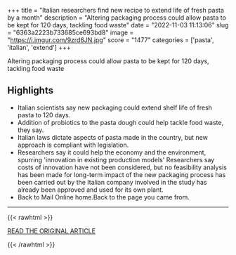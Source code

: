 +++
title = "Italian researchers find new recipe to extend life of fresh pasta by a month"
description = "Altering packaging process could allow pasta to be kept for 120 days, tackling food waste"
date = "2022-11-03 11:13:06"
slug = "6363a2223b733685ce693bd8"
image = "https://i.imgur.com/9zrd6JN.jpg"
score = "1477"
categories = ['pasta', 'italian', 'extend']
+++

Altering packaging process could allow pasta to be kept for 120 days, tackling food waste

## Highlights

- Italian scientists say new packaging could extend shelf life of fresh pasta to 120 days.
- Addition of probiotics to the pasta dough could help tackle food waste, they say.
- Italian laws dictate aspects of pasta made in the country, but new approach is compliant with legislation.
- Researchers say it could help the economy and the environment, spurring 'innovation in existing production models' Researchers say costs of innovation have not been considered, but no feasibility analysis has been made for long-term impact of the new packaging process has been carried out by the Italian company involved in the study has already been approved and used for its own plant.
- Back to Mail Online home.Back to the page you came from.

---

{{< rawhtml >}}
  <p class="article-category">
    <a target="_blank" href="https://www.theguardian.com/food/2022/nov/02/italian-researchers-find-new-recipe-to-extend-life-of-fresh-pasta-by-a-month">READ THE ORIGINAL ARTICLE</a>
  </p>
{{< /rawhtml >}}
